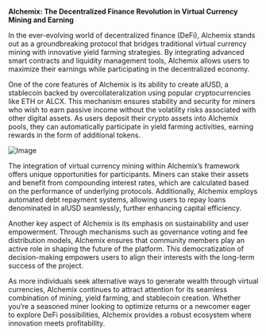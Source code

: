 **Alchemix: The Decentralized Finance Revolution in Virtual Currency Mining and Earning**

In the ever-evolving world of decentralized finance (DeFi), Alchemix stands out as a groundbreaking protocol that bridges traditional virtual currency mining with innovative yield farming strategies. By integrating advanced smart contracts and liquidity management tools, Alchemix allows users to maximize their earnings while participating in the decentralized economy.

One of the core features of Alchemix is its ability to create alUSD, a stablecoin backed by overcollateralization using popular cryptocurrencies like ETH or ALCX. This mechanism ensures stability and security for miners who wish to earn passive income without the volatility risks associated with other digital assets. As users deposit their crypto assets into Alchemix pools, they can automatically participate in yield farming activities, earning rewards in the form of additional tokens.

![Image](https://github.com/user-attachments/assets/31692037-0104-4703-abd1-696b6a7dd41b)

The integration of virtual currency mining within Alchemix’s framework offers unique opportunities for participants. Miners can stake their assets and benefit from compounding interest rates, which are calculated based on the performance of underlying protocols. Additionally, Alchemix employs automated debt repayment systems, allowing users to repay loans denominated in alUSD seamlessly, further enhancing capital efficiency.

Another key aspect of Alchemix is its emphasis on sustainability and user empowerment. Through mechanisms such as governance voting and fee distribution models, Alchemix ensures that community members play an active role in shaping the future of the platform. This democratization of decision-making empowers users to align their interests with the long-term success of the project.

As more individuals seek alternative ways to generate wealth through virtual currencies, Alchemix continues to attract attention for its seamless combination of mining, yield farming, and stablecoin creation. Whether you’re a seasoned miner looking to optimize returns or a newcomer eager to explore DeFi possibilities, Alchemix provides a robust ecosystem where innovation meets profitability.